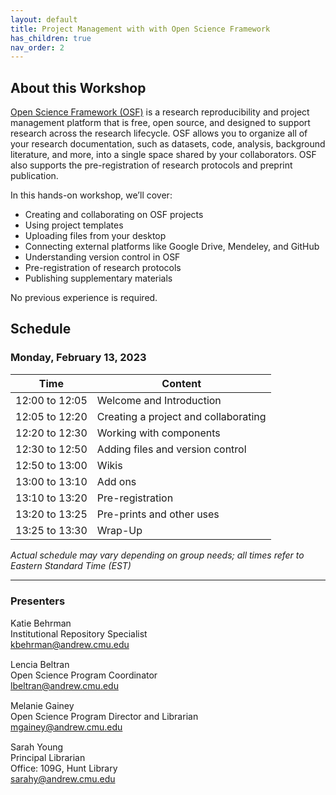 ```yaml
---
layout: default
title: Project Management with with Open Science Framework
has_children: true
nav_order: 2
---
```


## About this Workshop

[Open Science Framework (OSF)](https://osf.io/) is a research reproducibility and project management platform that is free, open source, and designed to support research across the research lifecycle. OSF allows you to organize all of your research documentation, such as datasets, code, analysis, background literature, and more, into a single space shared by your collaborators. OSF also supports the pre-registration of research protocols and preprint publication. 

 
In this hands-on workshop, we’ll cover:

* Creating and collaborating on OSF projects
* Using project templates
* Uploading files from your desktop
* Connecting external platforms like Google Drive, Mendeley, and GitHub
* Understanding version control in OSF
* Pre-registration of research protocols
* Publishing supplementary materials

No previous experience is required. 

## Schedule

### Monday, February 13, 2023

| Time | Content|
| --- | ---|
| 12:00 to 12:05 | Welcome and Introduction|
| 12:05 to 12:20 | Creating a project and collaborating |
| 12:20 to 12:30| Working with components |
| 12:30 to 12:50| Adding files and version control |
| 12:50 to 13:00| Wikis |
| 13:00 to 13:10| Add ons |
| 13:10 to 13:20| Pre-registration |
| 13:20 to 13:25| Pre-prints and other uses |
| 13:25 to 13:30| Wrap-Up|

_Actual schedule may vary depending on group needs; all times refer to Eastern Standard Time (EST)_ 
____
### Presenters
Katie Behrman <a href='https://github.com/rootsandberries' target='_blank'><img src='../content/img/GitHub-Mark-custom.svg' style='width:15px; padding:0; border:none !important;'></a>  
Institutional Repository Specialist  
[kbehrman@andrew.cmu.edu](mailto:kbehrman@andrew.cmu.edu)

Lencia Beltran <a href='https://github.com/rootsandberries' target='_blank'><img src='../content/img/GitHub-Mark-custom.svg' style='width:15px; padding:0; border:none !important;'></a>  
Open Science Program Coordinator  
[lbeltran@andrew.cmu.edu](mailto:lbeltran@andrew.cmu.edu)

Melanie Gainey <a href='https://github.com/rootsandberries' target='_blank'><img src='../content/img/GitHub-Mark-custom.svg' style='width:15px; padding:0; border:none !important;'></a>  
Open Science Program Director and Librarian   
[mgainey@andrew.cmu.edu](mailto:mgainey@andrew.cmu.edu)

Sarah Young <a href='https://github.com/rootsandberries' target='_blank'><img src='../content/img/GitHub-Mark-custom.svg' style='width:15px; padding:0; border:none !important;'></a>  
Principal Librarian  
Office: 109G, Hunt Library  
[sarahy@andrew.cmu.edu](mailto:sarahy@andrew.cmu.edu)
